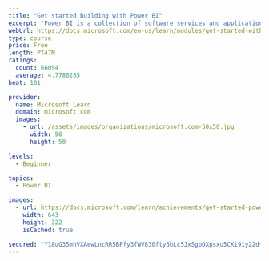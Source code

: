 ```yaml
---
title: "Get started building with Power BI"
excerpt: "Power BI is a collection of software services and applications that let you connect to all sorts of data sources and create compelling visuals and reports. You can benefit from receiving those reports, or you can share them with others inside or outside your organization. Learn the basics of Power BI, how its services and applications work together, and how they can be used to create or experience compelling visuals and analytics based on your data."
webUrl: https://docs.microsoft.com/en-us/learn/modules/get-started-with-power-bi/
type: course
price: Free
length: PT47M
ratings:
  count: 66094
  average: 4.7780285
heat: 101

provider:
  name: Microsoft Learn
  domain: microsoft.com
  images:
    - url: /assets/images/organizations/microsoft.com-50x50.jpg
      width: 50
      height: 50

levels:
  - Beginner

topics:
  - Power BI

images:
  - url: https://docs.microsoft.com/learn/achievements/get-started-power-bi-social.png
    width: 643
    height: 322
    isCached: true

secured: "Y18uG35mhVXAewLncRR5BPfy3fWV830fty6bLc5JxSgpOXpsxu5CKi91y22d+ZCHsUiiET7QuXFQ7S0cRvjF570dlKEtfuTg7EPivlO++N5gaRaPaMjHTa2ya9MMqJ/L+V0ePYCiqB37tbqXykIecZoILSksfXHgJBYWHL8BXSULPb62Pv98QYQ2oLdgFPw1obXLa6TWUMt2IU5JFf0SXRoO8gtUtBqn3NNKzVt4vDkT5695GiS7iH/pse88S57VK4ZLYoP+ZlGhQN6SSIQLbgOqUnfT6ukLzdllrnmpnxMiCd7hLabt3NG99ucmJCXs2zsxGsuuvnrsa0ECK3IX/6IVRlhJw0gvK7VpCJPPAOHo5bPztdGpGLIHXH7A/wguEr9NZydItz958wVUXc1/LZ9QmtNLnvyHahz6DexY5STyCKNr7OraUEZmabQMvzxp;+O29n8I2m2QVxM+MIKWnFA=="
---
```


